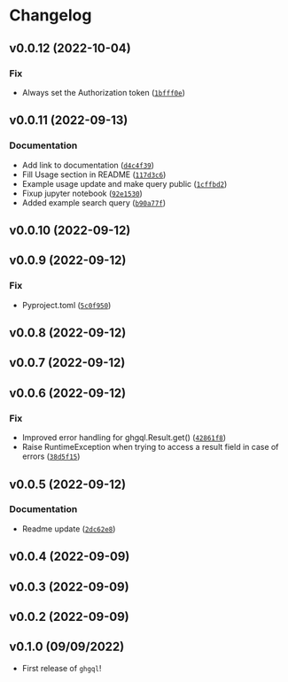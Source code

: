 # Changelog

<!--next-version-placeholder-->

## v0.0.12 (2022-10-04)
### Fix
* Always set the Authorization token ([`1bfff0e`](https://github.com/kwk/ghgql/commit/1bfff0e794495a75a42e91dde73ed3c37b335b52))

## v0.0.11 (2022-09-13)
### Documentation
* Add link to documentation ([`d4c4f39`](https://github.com/kwk/ghgql/commit/d4c4f392af1dbb8789ff09025f7974fdfacb9d10))
* Fill Usage section in README ([`117d3c6`](https://github.com/kwk/ghgql/commit/117d3c6572bcb6c2fc5f8ea0d0b9d7bbb17748db))
* Example usage update and make query public ([`1cffbd2`](https://github.com/kwk/ghgql/commit/1cffbd29df5592fbd54150cfe5781051920f7209))
* Fixup jupyter notebook ([`92e1530`](https://github.com/kwk/ghgql/commit/92e1530169423510ee69253a3d6c4fe6e65f4715))
* Added example search query ([`b90a77f`](https://github.com/kwk/ghgql/commit/b90a77fc891b4a79d8d18b0479039852e2bc08c0))

## v0.0.10 (2022-09-12)


## v0.0.9 (2022-09-12)
### Fix
* Pyproject.toml ([`5c0f950`](https://github.com/kwk/ghgql/commit/5c0f95093b9cc89ade63a354ceaf83ffaa4049d9))

## v0.0.8 (2022-09-12)


## v0.0.7 (2022-09-12)


## v0.0.6 (2022-09-12)
### Fix
* Improved error handling for ghgql.Result.get() ([`42861f8`](https://github.com/kwk/ghgql/commit/42861f8c404e1287a2745ff61ade5bf7832d3192))
* Raise RuntimeException when trying to access a result field in case of errors ([`38d5f15`](https://github.com/kwk/ghgql/commit/38d5f1552ba4427909269d840da86b4a2a561dc4))

## v0.0.5 (2022-09-12)
### Documentation
* Readme update ([`2dc62e8`](https://github.com/kwk/ghgql/commit/2dc62e8782943a5bc070af697b3d9f7496822baa))

## v0.0.4 (2022-09-09)


## v0.0.3 (2022-09-09)


## v0.0.2 (2022-09-09)


## v0.1.0 (09/09/2022)

- First release of `ghgql`!